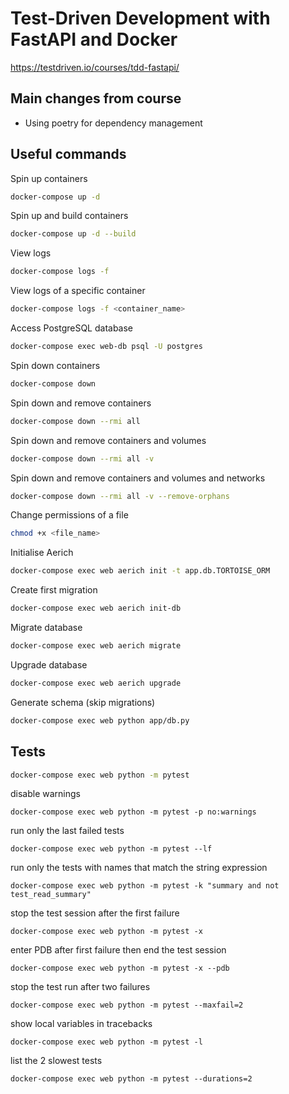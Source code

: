 # Test-Driven Development with FastAPI and Docker

<!-- ![Continuous Integration and Delivery](https://github.com/testdrivenio/fastapi-tdd-docker/workflows/Continuous%20Integration%20and%20Delivery/badge.svg?branch=main) -->

https://testdriven.io/courses/tdd-fastapi/

## Main changes from course

- Using poetry for dependency management


## Useful commands


Spin up containers

```bash
docker-compose up -d
```

Spin up and build containers

```bash
docker-compose up -d --build
```

View logs

```bash
docker-compose logs -f
```

View logs of a specific container

```bash
docker-compose logs -f <container_name>
```

Access PostgreSQL database

```bash
docker-compose exec web-db psql -U postgres
```

Spin down containers

```bash
docker-compose down
```

Spin down and remove containers

```bash
docker-compose down --rmi all
```

Spin down and remove containers and volumes

```bash
docker-compose down --rmi all -v
```

Spin down and remove containers and volumes and networks

```bash
docker-compose down --rmi all -v --remove-orphans
```

Change permissions of a file

```bash
chmod +x <file_name>
```

Initialise Aerich

```bash
docker-compose exec web aerich init -t app.db.TORTOISE_ORM
```

Create first migration

```bash
docker-compose exec web aerich init-db
```

Migrate database

```bash
docker-compose exec web aerich migrate
```

Upgrade database

```bash
docker-compose exec web aerich upgrade
```

Generate schema (skip migrations)

```bash
docker-compose exec web python app/db.py
```

## Tests

```bash
docker-compose exec web python -m pytest
```

disable warnings

```
docker-compose exec web python -m pytest -p no:warnings
```

run only the last failed tests

```
docker-compose exec web python -m pytest --lf
```

run only the tests with names that match the string expression

```
docker-compose exec web python -m pytest -k "summary and not test_read_summary"
```

stop the test session after the first failure

```
docker-compose exec web python -m pytest -x
```

enter PDB after first failure then end the test session

```
docker-compose exec web python -m pytest -x --pdb
```

stop the test run after two failures

```
docker-compose exec web python -m pytest --maxfail=2
```

show local variables in tracebacks

```
docker-compose exec web python -m pytest -l
```

list the 2 slowest tests

```
docker-compose exec web python -m pytest --durations=2
```
